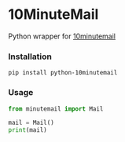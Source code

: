 # 10MinuteMail
Python wrapper for [10minutemail](https://10minutemail.com/)

### Installation
```
pip install python-10minutemail
```

### Usage
```python
from minutemail import Mail

mail = Mail()
print(mail)
```